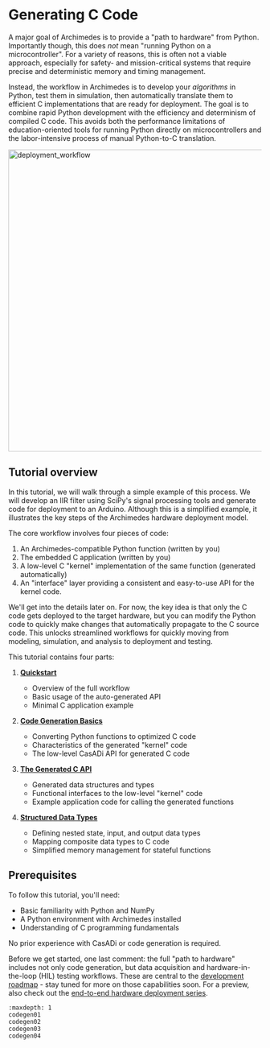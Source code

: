 # Generating C Code

A major goal of Archimedes is to provide a "path to hardware" from Python.  Importantly though, this does _not_ mean "running Python on a microcontroller".  For a variety of reasons, this is often not a viable approach, especially for safety- and mission-critical systems that require precise and deterministic memory and timing management.

Instead, the workflow in Archimedes is to develop your _algorithms_ in Python, test them in simulation, then automatically translate them to efficient C implementations that are ready for deployment.
The goal is to combine rapid Python development with the efficiency and determinism of compiled C code.
This avoids both the performance limitations of education-oriented tools for running Python directly on microcontrollers and the labor-intensive process of manual Python-to-C translation.

<img src="_static/deployment_workflow.png" alt="deployment_workflow" width="600"/>

## Tutorial overview

In this tutorial, we will walk through a simple example of this process.  We will develop an IIR filter using SciPy's signal processing tools and generate code for deployment to an Arduino.  Although this is a simplified example, it illustrates the key steps of the Archimedes hardware deployment model.

The core workflow involves four pieces of code:

1. An Archimedes-compatible Python function (written by you)
2. The embedded C application (written by you)
3. A low-level C "kernel" implementation of the same function (generated automatically)
4. An "interface" layer providing a consistent and easy-to-use API for the kernel code.

We'll get into the details later on.  For now, the key idea is that only the C code gets deployed to the target hardware, but you can modify the Python code to quickly make changes that automatically propagate to the C source code. This unlocks streamlined workflows for quickly moving from modeling, simulation, and analysis to deployment and testing.

This tutorial contains four parts:

1. [**Quickstart**](codegen01)
    - Overview of the full workflow
    - Basic usage of the auto-generated API
    - Minimal C application example

2. [**Code Generation Basics**](codegen02)
    - Converting Python functions to optimized C code
    - Characteristics of the generated "kernel" code
    - The low-level CasADi API for generated C code

3. [**The Generated C API**](codegen03)
    - Generated data structures and types
    - Functional interfaces to the low-level "kernel" code
    - Example application code for calling the generated functions

4. [**Structured Data Types**](codegen04)
    - Defining nested state, input, and output data types
    - Mapping composite data types to C code
    - Simplified memory management for stateful functions

## Prerequisites

To follow this tutorial, you'll need:
- Basic familiarity with Python and NumPy
- A Python environment with Archimedes installed
- Understanding of C programming fundamentals

No prior experience with CasADi or code generation is required.

Before we get started, one last comment: the full "path to hardware" includes not only code generation, but data acquisition and hardware-in-the-loop (HIL) testing workflows.  These are central to the [development roadmap](../../../roadmap.md) - stay tuned for more on those capabilities soon.
For a preview, also check out the [end-to-end hardware deployment series](../workflow/workflow00.md).


```{toctree}
:maxdepth: 1
codegen01
codegen02
codegen03
codegen04
   
```


